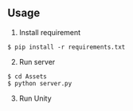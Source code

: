 ## Usage

1. Install requirement
```shell
$ pip install -r requirements.txt
```

2. Run server
```shell
$ cd Assets
$ python server.py
```

3. Run Unity
